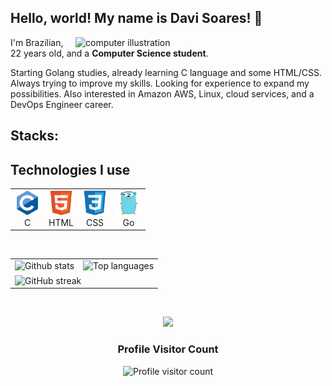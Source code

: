 ## Hello, world! My name is <strong>Davi Soares</strong>! 👋

<img src="https://raw.githubusercontent.com/MicaelliMedeiros/micaellimedeiros/master/image/computer-illustration.png" alt="computer illustration" min-width="400px" max-width="400px" width="400px" align="right">

<p align="left"> 
  I'm Brazilian, 22 years old, and a <strong>Computer Science student</strong>.
</p>
<p align="left">
  Starting Golang studies, already learning C language and some HTML/CSS. Always trying to improve my skills. Looking for experience to expand my possibilities. Also interested in Amazon AWS, Linux, cloud services, and a DevOps Engineer career.
</p>

<h2 align="left">
  Stacks:
</h2>

## Technologies I use

<table>
  <tr>
    <td align="center"><img src="https://raw.githubusercontent.com/devicons/devicon/master/icons/c/c-original.svg" alt="C Logo" width="40" height="40"><br>C</td>
    <td align="center"><img src="https://raw.githubusercontent.com/devicons/devicon/master/icons/html5/html5-original.svg" alt="HTML Logo" width="40" height="40"><br>HTML</td>
    <td align="center"><img src="https://raw.githubusercontent.com/devicons/devicon/master/icons/css3/css3-original.svg" alt="CSS Logo" width="40" height="40"><br>CSS</td>
    <td align="center"><img src="https://raw.githubusercontent.com/devicons/devicon/master/icons/go/go-original.svg" alt="Go Logo" width="40" height="40"><br>Go</td>
  
  </tr>
</table>

<br>

<table>
  <tr>
    <td>
      <img
        align="left"
        src="https://github-readme-stats.vercel.app/api?username=davasm&theme=dark&include_all_commits=true&count_private=true"
        alt="Github stats"
      />
    </td>
    <td>
      <img
        align="left"
        src="https://github-readme-stats.vercel.app/api/top-langs/?username=davasm&theme=dark&include_all_commits=true&count_private=true&layout=compact"
        alt="Top languages"
      />
    </td>
  </tr>
  <tr>
    <td colspan="2">
      <img
        align="center"
        src="https://github-readme-streak-stats.herokuapp.com/?user=davasm&theme=dark"
        alt="GitHub streak"
      />
    </td>
  </tr>
</table>

<br>

<p align="center">
  <a
    href="https://github.com/ryo-ma/github-profile-trophy"
    title="Trophy repository"
  >
    <img
      width="800"
      src="https://github-profile-trophy.vercel.app/?username=davasm&column=8&theme=darkhub&no-bg=true"
    />
  </a>
</p>

<div align="center">
  <h3><b>Profile Visitor Count</b></h3>
</div>

<p align="center">
  <img
    src="https://profile-counter.glitch.me/davasm/count.svg"
    alt="Profile visitor count"
  />
</p>
